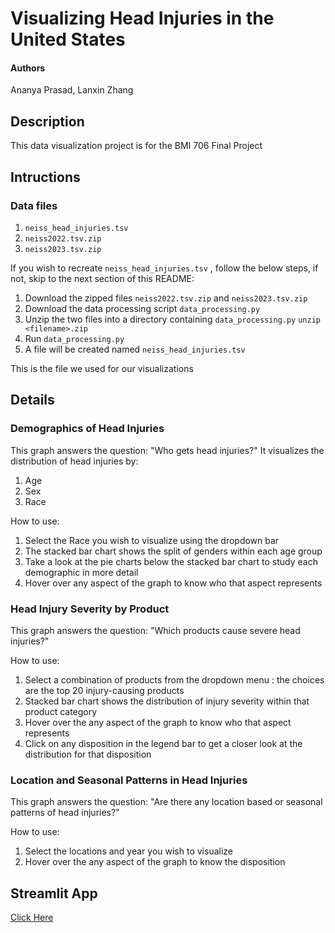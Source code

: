 # Visualizing Head Injuries in the United States

#### Authors
Ananya Prasad, Lanxin Zhang

## Description
This data visualization project is for the BMI 706 Final Project

## Intructions
### Data files
1. `neiss_head_injuries.tsv`
2. `neiss2022.tsv.zip`
3. `neiss2023.tsv.zip`

If you wish to recreate `neiss_head_injuries.tsv` , follow the below steps, if not, skip to the next section of this README:
1. Download the zipped files `neiss2022.tsv.zip` and `neiss2023.tsv.zip`
2. Download the data processing script `data_processing.py`
3. Unzip the two files into a directory containing `data_processing.py`
   `unzip <filename>.zip`
4. Run `data_processing.py`
5. A file will be created named `neiss_head_injuries.tsv`

This is the file we used for our visualizations

## Details

### Demographics of Head Injuries
This graph answers the question: "Who gets head injuries?"
It visualizes the distribution of head injuries by:
1. Age
2. Sex
3. Race

How to use: 
1. Select the Race you wish to visualize using the dropdown bar
2. The stacked bar chart shows the split of genders within each age group
3. Take a look at the pie charts below the stacked bar chart to study each demographic in more detail
4. Hover over any aspect of the graph to know who that aspect represents

### Head Injury Severity by Product
This graph answers the question: "Which products cause severe head injuries?"

How to use:
1. Select a combination of products from the dropdown menu : the choices are the top 20 injury-causing products
2. Stacked bar chart shows the distribution of injury severity within that product category
3. Hover over the any aspect of the graph to know who that aspect represents
4. Click on any disposition in the legend bar to get a closer look at the distribution for that disposition

### Location and Seasonal Patterns in Head Injuries
This graph answers the question: "Are there any location based or seasonal patterns of head injuries?"

How to use:
1. Select the locations and year you wish to visualize
2. Hover over the any aspect of the graph to know the disposition

## Streamlit App
[Click Here](https://bmi-706-final-project-kxf4q4stzcdahq2ptdrugy.streamlit.app/)




